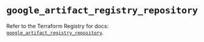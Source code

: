 # `google_artifact_registry_repository`

Refer to the Terraform Registry for docs: [`google_artifact_registry_repository`](https://registry.terraform.io/providers/hashicorp/google/5.45.2/docs/resources/artifact_registry_repository).

